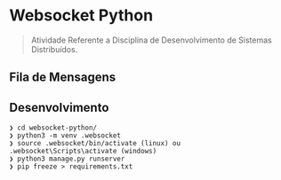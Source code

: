 # Websocket Python

> Atividade Referente a Disciplina de Desenvolvimento de Sistemas Distribuídos.

## Fila de Mensagens


## Desenvolvimento

```console
❯ cd websocket-python/
❯ python3 -m venv .websocket
❯ source .websocket/bin/activate (linux) ou .websocket\Scripts\activate (windows)
❯ python3 manage.py runserver
❯ pip freeze > requirements.txt

